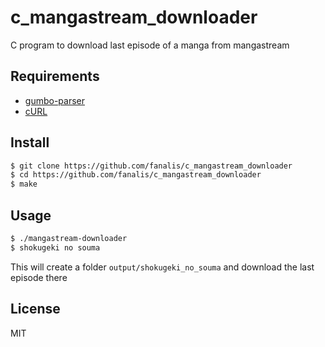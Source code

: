 # c_mangastream_downloader
C program to download last episode of a manga from mangastream


## Requirements
- [gumbo-parser](https://github.com/google/gumbo-parser)
- [cURL](https://curl.haxx.se/)

## Install
```bash
$ git clone https://github.com/fanalis/c_mangastream_downloader
$ cd https://github.com/fanalis/c_mangastream_downloader
$ make
```

## Usage
```bash
$ ./mangastream-downloader
$ shokugeki no souma
```
This will create a folder `output/shokugeki_no_souma` and download the last episode there


## License
MIT
